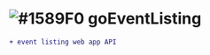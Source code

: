 # ![#1589F0](https://placehold.it/15/1589F0/000000?text=+) goEventListing
```diff
+ event listing web app API

```

